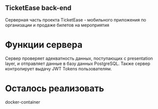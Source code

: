 ## TicketEase back-end
Серверная часть проекта TicketEase - мобильного приложения по организации и продаже билетов на мероприятия
# Функции сервера
Сервер проверяет адекватность данных, поступающих с presentation layer, и отправляет данные в базу данных PostgreSQL.
Также сервер контролирует выдачу JWT Tokens пользователям.
# Осталось реализовать
docker-container
